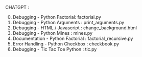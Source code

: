 CHATGPT :

 0. Debugging - Python Factorial: factorial.py
 1. Debugging - Python Arguments : print_arguments.py
 2. Debugging - HTML / Javascript : change_background.html
 3. Debugging - Python Mines : mines.py
 4. Documentation - Python Factorial : factorial_recursive.py
 5. Error Handling - Python Checkbox : checkbook.py
 6. Debugging - Tic Tac Toe Python : tic.py
